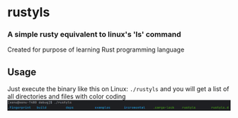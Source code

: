 # rustyls
### A simple rusty equivalent to linux's 'ls' command
Created for purpose of learning Rust programming language
## Usage
Just execute the binary like this on Linux: `./rustyls` and you will get a list of all directories and files with
color coding
![rustyls.png](readme/rustyls.png)